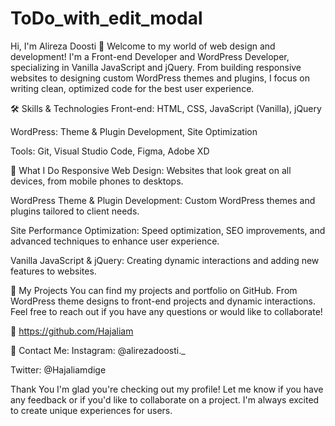 # ToDo_with_edit_modal

Hi, I'm Alireza Doosti 👋 Welcome to my world of web design and development! I'm a Front-end Developer and WordPress Developer, specializing in Vanilla JavaScript and jQuery. From building responsive websites to designing custom WordPress themes and plugins, I focus on writing clean, optimized code for the best user experience.

🛠 Skills & Technologies Front-end: HTML, CSS, JavaScript (Vanilla), jQuery

WordPress: Theme & Plugin Development, Site Optimization

Tools: Git, Visual Studio Code, Figma, Adobe XD

📌 What I Do Responsive Web Design: Websites that look great on all devices, from mobile phones to desktops.

WordPress Theme & Plugin Development: Custom WordPress themes and plugins tailored to client needs.

Site Performance Optimization: Speed optimization, SEO improvements, and advanced techniques to enhance user experience.

Vanilla JavaScript & jQuery: Creating dynamic interactions and adding new features to websites.

📂 My Projects You can find my projects and portfolio on GitHub. From WordPress theme designs to front-end projects and dynamic interactions. Feel free to reach out if you have any questions or would like to collaborate!

🔗 https://github.com/Hajaliam

💬 Contact Me: Instagram: @alirezadoosti._

Twitter: @Hajaliamdige

Thank You I'm glad you're checking out my profile! Let me know if you have any feedback or if you'd like to collaborate on a project. I'm always excited to create unique experiences for users.
